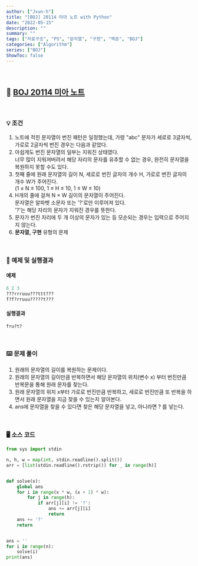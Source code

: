 ```yaml
---
author: ["Jxun-h"]
title: "[BOJ] 20114 미아 노트 with Python"
date: "2022-05-15"
description: ""
summary: ""
tags: ["자료구조", "PS", "문자열", "구현", "백준", "BOJ"]
categories: ["Algorithm"]
series: ["BOJ"]
ShowToc: false
---
```


<br>

## 📌 <a href="https://www.acmicpc.net/problem/20114" target="_blank">BOJ 20114 미아 노트</a>

<br>

### 💡 조건

1.  노트에 적힌 문자열이 번진 패턴은 일정했는데, 가령 "abc" 문자가 세로로 3글자씩, 가로로 2글자씩 번진 경우는 다음과 같았다.
2.  아쉽게도 번진 문자열의 일부는 지워진 상태였다.  
    너무 많이 지워져버려서 해당 자리의 문자를 유추할 수 없는 경우, 완전히 문자열을 복원하지 못할 수도 있다.
3.  첫째 줄에 원래 문자열의 길이 N, 세로로 번진 글자의 개수 H, 가로로 번진 글자의 개수 W가 주어진다.  
    (1 ≤ N ≤ 100, 1 ≤ H ≤ 10, 1 ≤ W ≤ 10)
4.  H개의 줄에 걸쳐 N × W 길이의 문자열이 주어진다.  
    문자열은 알파벳 소문자 또는 '?'로만 이루어져 있다.  
    '?'는 해당 자리의 문자가 지워진 경우를 뜻한다.
5.  문자가 번진 자리에 두 개 이상의 문자가 있는 등 모순되는 경우는 입력으로 주어지지 않는다.
6.  **문자열, 구현** 유형의 문제

<br>

### 🔖 예제 및 실행결과

#### 예제

```py
6 2 3
???rrruuu???ttt???
f?f?rruuu?????t???
```

#### 실행결과

```py
fru?t?
```

<br>

### ⌨️ 문제 풀이

1.  원래의 문자열의 길이를 복원하는 문제이다.
2.  원래의 문자열의 길이만큼 반복하면서 해당 문자열의 위치(변수 x) 부터 번진만큼 반복문을 통해 원래 문자를 찾는다.
3.  원래 문자열의 위치 x부터 가로로 번진만큼 반복하고, 세로로 번진만큼 또 반복을 하면서 원래 문자열을 지금 찾을 수 있는지 알아본다.
4.  ans에 문자열을 찾을 수 있다면 찾은 해당 문자열을 넣고, 아니라면 ? 를 넣는다.

<br>

### 🖥 소스 코드

```py
from sys import stdin

n, h, w = map(int, stdin.readline().split())
arr = [list(stdin.readline().rstrip()) for _ in range(h)]


def solve(x):
    global ans
    for i in range(x * w, (x + 1) * w):
        for j in range(h):
            if arr[j][i] != '?':
                ans += arr[j][i]
                return
    ans += '?'
    return


ans = ''
for i in range(n):
    solve(i)
print(ans)
```
